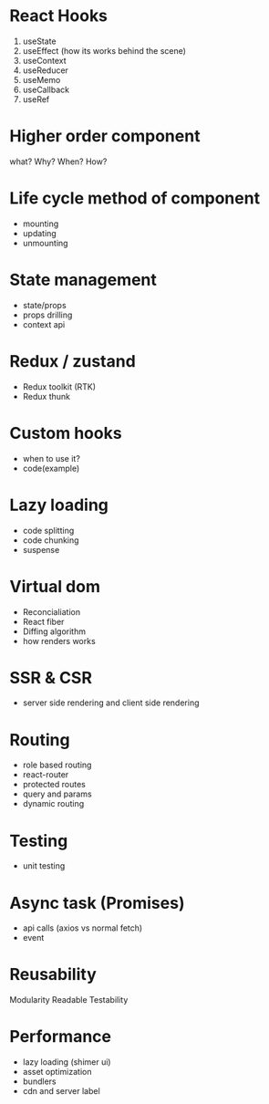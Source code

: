 # React Hooks

1. useState
2. useEffect (how its works behind the scene)
3. useContext
4. useReducer
5. useMemo
6. useCallback
7. useRef

# Higher order component

what?
Why?
When?
How?

# Life cycle method of component

- mounting
- updating
- unmounting

# State management

- state/props
- props drilling
- context api

# Redux / zustand

- Redux toolkit (RTK)
- Redux thunk

# Custom hooks

- when to use it?
- code(example)

# Lazy loading

- code splitting
- code chunking
- suspense

# Virtual dom

- Reconcialiation
- React fiber
- Diffing algorithm
- how renders works

# SSR & CSR

- server side rendering and client side rendering

# Routing

- role based routing
- react-router
- protected routes
- query and params
- dynamic routing

# Testing
- unit testing

# Async task (Promises)
- api calls (axios vs normal fetch)
- event

# Reusability
Modularity
Readable
Testability

# Performance
- lazy loading (shimer ui)
- asset optimization
- bundlers
- cdn and server label

